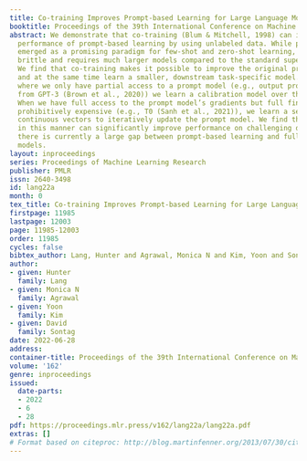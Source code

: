 ```yaml
---
title: Co-training Improves Prompt-based Learning for Large Language Models
booktitle: Proceedings of the 39th International Conference on Machine Learning
abstract: We demonstrate that co-training (Blum & Mitchell, 1998) can improve the
  performance of prompt-based learning by using unlabeled data. While prompting has
  emerged as a promising paradigm for few-shot and zero-shot learning, it is often
  brittle and requires much larger models compared to the standard supervised setup.
  We find that co-training makes it possible to improve the original prompt model
  and at the same time learn a smaller, downstream task-specific model. In the case
  where we only have partial access to a prompt model (e.g., output probabilities
  from GPT-3 (Brown et al., 2020)) we learn a calibration model over the prompt outputs.
  When we have full access to the prompt model’s gradients but full finetuning remains
  prohibitively expensive (e.g., T0 (Sanh et al., 2021)), we learn a set of soft prompt
  continuous vectors to iteratively update the prompt model. We find that models trained
  in this manner can significantly improve performance on challenging datasets where
  there is currently a large gap between prompt-based learning and fully-supervised
  models.
layout: inproceedings
series: Proceedings of Machine Learning Research
publisher: PMLR
issn: 2640-3498
id: lang22a
month: 0
tex_title: Co-training Improves Prompt-based Learning for Large Language Models
firstpage: 11985
lastpage: 12003
page: 11985-12003
order: 11985
cycles: false
bibtex_author: Lang, Hunter and Agrawal, Monica N and Kim, Yoon and Sontag, David
author:
- given: Hunter
  family: Lang
- given: Monica N
  family: Agrawal
- given: Yoon
  family: Kim
- given: David
  family: Sontag
date: 2022-06-28
address:
container-title: Proceedings of the 39th International Conference on Machine Learning
volume: '162'
genre: inproceedings
issued:
  date-parts:
  - 2022
  - 6
  - 28
pdf: https://proceedings.mlr.press/v162/lang22a/lang22a.pdf
extras: []
# Format based on citeproc: http://blog.martinfenner.org/2013/07/30/citeproc-yaml-for-bibliographies/
---
```


